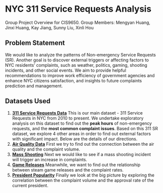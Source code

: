 # NYC 311 Service Requests Analysis

Group Project Overview for CIS9650.
Group Members: Mengyan Huang, Jinxi Huang, Kay Jiang, Sunny Liu, Xinli Hou

## Problem Statement
We would like to analyze the patterns of Non-emergency Service Requests (SR). Another goal is to discover external triggers or affecting factors to NYC residents’ complaints, such as weather, politics, gaming, shooting incidents, and other social events. We aim to provide helpful recommendations to improve work efficiency of government agencies and enhance NYC citizens satisfaction, and insights to future complaints prediction and management. 

## Datasets Used
1. **[311 Service Requests Data](https://data.cityofnewyork.us/Social-Services/311-Service-Requests-from-2010-to-Present/erm2-nwe9)**
This is our main dataset - 311 Service Requests in NYC from 2010 to present. We undertake exploratory analysis on this dataset to find out the **peak hours** of non-emergency requests, and the **most common complaint issues**.
Based on this 311 SR dataset, we explore 4 other areas in order to find out external factors with significant impact. Below are the details of our directions.
2. **[Air Quality Data](https://www.epa.gov/outdoor-air-quality-data)**
First we try to find out the connection between the air quality and the complaint volume. 
3. **[Mass Shooting](https://www.motherjones.com/politics/2012/12/mass-shootings-mother-jones-full-data/ )**
Next we would like to see if a mass shooting incident will trigger an increase in complaints.
4. **[Game Releases](https://www.kaggle.com/nikdavis/steam-store-games)**
Meanwhile, we want to find out the relationship between steam game releases and the complaint rates.
5. **[President Popularity](https://www.kaggle.com/vkat72293/presidential-approval-ratings)**
Finally we look at the big picture by exploring the correlation between the complaint volume and the approval rate of the current president. 


